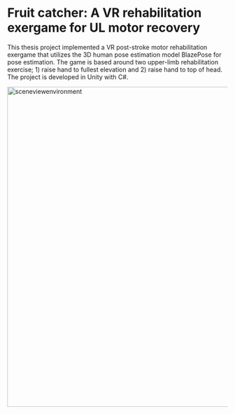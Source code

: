 # Fruit catcher: A VR rehabilitation exergame for UL motor recovery

This thesis project implemented a VR post-stroke motor rehabilitation exergame that utilizes the 3D human pose estimation model BlazePose for pose estimation. The game is based around two upper-limb rehabilitation exercise; 1) raise hand to fullest elevation and 2) raise hand to top of head.
The project is developed in Unity with C#. 



<img width="731" alt="sceneviewenvironment" src="https://github.com/marholm/RehabExergame/assets/82164751/7275edd4-b4ff-445e-b51e-e0bc10c92e57">
